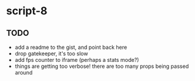 # script-8

## TODO
- add a readme to the gist, and point back here
- drop gatekeeper, it's too slow
- add fps counter to iframe (perhaps a stats mode?)
- things are getting too verbose! there are too many props being passed around
